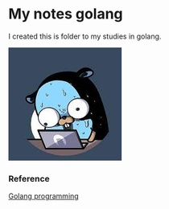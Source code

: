 # My notes golang

I created this is folder to my studies in golang.

![gopher-anxiets](../img/gopher.jpeg)

### Reference 
[Golang programming](https://go.dev/ref/spec)

